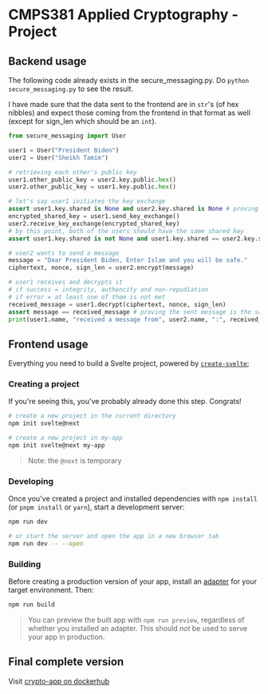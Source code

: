 # CMPS381 Applied Cryptography - Project

## Backend usage

The following code already exists 
in the secure_messaging.py.
Do `python secure_messaging.py` to see the result.

I have made sure that the data sent to 
the frontend are in `str`'s (of hex nibbles)
and expect those coming from the frontend in that format
as well (except for sign_len which should 
be an `int`).

```python
from secure_messaging import User

user1 = User("President Biden")
user2 = User("Sheikh Tamim")

# retrieving each other's public key
user1.other_public_key = user2.key.public.hex()
user2.other_public_key = user1.key.public.hex()

# let's say user1 initiates the key exchange
assert user1.key.shared is None and user2.key.shared is None # proving no shared key initially
encrypted_shared_key = user1.send_key_exchange()
user2.receive_key_exchange(encrypted_shared_key)
# by this point, both of the users should have the same shared key
assert user1.key.shared is not None and user1.key.shared == user2.key.shared # proving secret key is shared

# user2 wants to send a message
message = "Dear President Biden, Enter Islam and you will be safe."
ciphertext, nonce, sign_len = user2.encrypt(message)

# user1 receives and decrypts it 
# if success = integrity, authencity and non-repudiation
# if error = at least one of them is not met
received_message = user1.decrypt(ciphertext, nonce, sign_len)
assert message == received_message # proving the sent message is the same as the received one
print(user1.name, "received a message from", user2.name, ":", received_message)
```

## Frontend usage

Everything you need to build a Svelte project, powered by [`create-svelte`](https://github.com/sveltejs/kit/tree/master/packages/create-svelte);

### Creating a project

If you're seeing this, you've probably already done this step. Congrats!

```bash
# create a new project in the current directory
npm init svelte@next

# create a new project in my-app
npm init svelte@next my-app
```

> Note: the `@next` is temporary

### Developing

Once you've created a project and installed dependencies with `npm install` (or `pnpm install` or `yarn`), start a development server:

```bash
npm run dev

# or start the server and open the app in a new browser tab
npm run dev -- --open
```

### Building

Before creating a production version of your app, install an [adapter](https://kit.svelte.dev/docs#adapters) for your target environment. Then:

```bash
npm run build
```

> You can preview the built app with `npm run preview`, regardless of whether you installed an adapter. This should _not_ be used to serve your app in production.

## Final complete version

Visit [crypto-app on dockerhub](https://hub.docker.com/r/danielizham/crypto-app)
